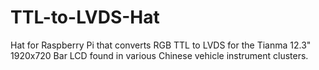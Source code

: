 # TTL-to-LVDS-Hat
Hat for Raspberry Pi that converts RGB TTL to LVDS for the Tianma 12.3" 1920x720 Bar LCD found in various Chinese vehicle instrument clusters.
